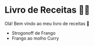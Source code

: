 # Livro de Receitas :man_cook:

Olá! Bem vindo ao meu livro de receitas :wave:

- Strogonoff de Frango
- Frango ao molho Curry